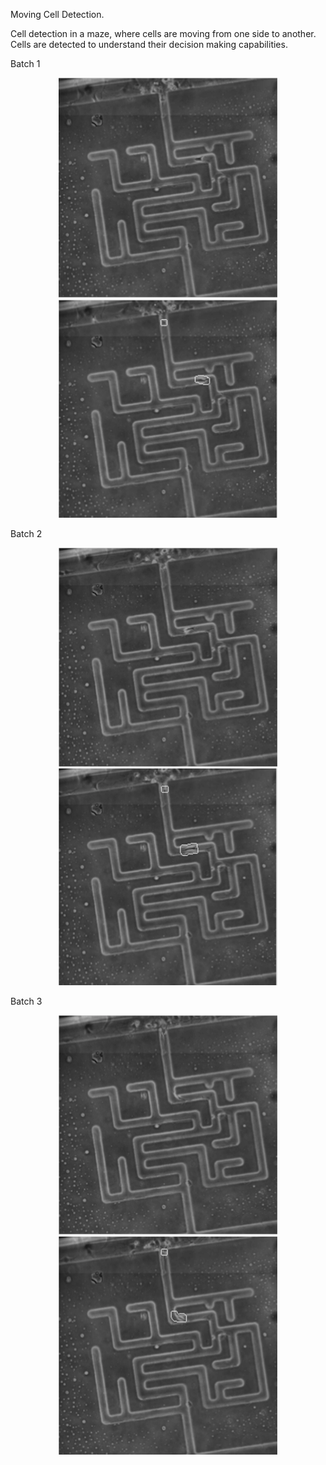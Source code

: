Moving Cell Detection.

Cell detection in a maze, where cells are moving from one side to another.
Cells are detected to understand their decision making capabilities.
 
Batch 1 
<p align="center">
  <img src="https://github.com/bhaumikmistry/CellDetection/blob/master/1.png" width="350"/>
  <img src="https://github.com/bhaumikmistry/CellDetection/blob/master/4.png" width="350"/>
</p>

Batch 2 
<p align="center">
  <img src="https://github.com/bhaumikmistry/CellDetection/blob/master/2.png" width="350"/>
  <img src="https://github.com/bhaumikmistry/CellDetection/blob/master/5.png" width="350"/>
</p>

Batch 3 
<p align="center">
  <img src="https://github.com/bhaumikmistry/CellDetection/blob/master/3.png" width="350"/>
  <img src="https://github.com/bhaumikmistry/CellDetection/blob/master/6.png" width="350"/>
</p>

